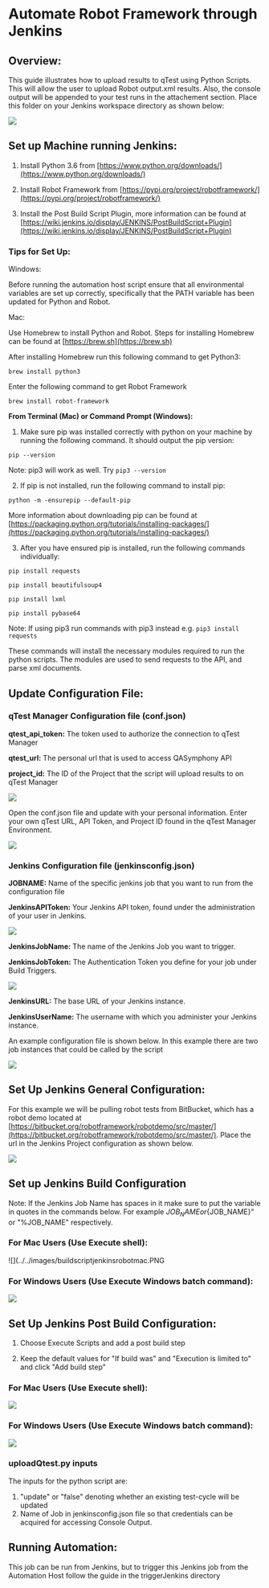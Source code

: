 # Automate Robot Framework through Jenkins

## Overview:

This guide illustrates how to upload results to qTest using Python Scripts. This will allow the user to upload Robot output.xml results. Also, the console output will be appended to your test runs in the attachement section. Place this folder on your Jenkins workspace directory as shown below:

![](../../images/jenkinsdirectory.PNG)

## Set up Machine running Jenkins:

1) Install Python 3.6 from [https://www.python.org/downloads/](https://www.python.org/downloads/)

2) Install Robot Framework from [https://pypi.org/project/robotframework/](https://pypi.org/project/robotframework/)

3) Install the Post Build Script Plugin, more information can be found at [https://wiki.jenkins.io/display/JENKINS/PostBuildScript+Plugin](https://wiki.jenkins.io/display/JENKINS/PostBuildScript+Plugin)

### Tips for Set Up:

Windows:

Before running the automation host script ensure that all environmental variables are set up correctly, specifically that the PATH variable has been updated for Python and Robot.

Mac:

Use Homebrew to install Python and Robot. Steps for installing Homebrew can be found at [https://brew.sh](https://brew.sh)

After installing Homebrew run this following command to get Python3:

`brew install python3`

Enter the following command to get Robot Framework

`brew install robot-framework`

**From Terminal (Mac) or Command Prompt (Windows):**

1. Make sure pip was installed correctly with python on your machine by running the following command. It should output the pip version:

 `pip --version`

 Note: pip3 will work as well. Try `pip3 --version`

2. If pip is not installed, run the following command to install pip:

 `python -m -ensurepip --default-pip`

More information about downloading pip can be found at [https://packaging.python.org/tutorials/installing-packages/](https://packaging.python.org/tutorials/installing-packages/)

3. After you have ensured pip is installed, run the following commands individually:

`pip install requests`

`pip install beautifulsoup4`

`pip install lxml`

`pip install pybase64`

Note: If using pip3 run commands with pip3 instead e.g. `pip3 install requests`

These commands will install the necessary modules required to run the python scripts. The modules are used to send requests to the API, and parse xml documents.

## Update Configuration File:

### qTest Manager Configuration file (conf.json)

**qtest\_api\_token:** The token used to authorize the connection to qTest Manager

**qtest\_url:** The personal url that is used to access QASymphony API

**project\_id:** The ID of the Project that the script will upload results to on qTest Manager

![](../../images/conf.png)

Open the conf.json file and update with your personal information. Enter your own qTest URL, API Token, and Project ID found in the qTest Manager Environment.

![](../../images/junitconf.png)

### Jenkins Configuration file (jenkinsconfig.json)

**JOBNAME:** Name of the specific jenkins job that you want to run from the configuration file

**JenkinsAPIToken:** Your Jenkins API token, found under the administration of your user in Jenkins.

![](../../images/jenkinsapitoken.png)

**JenkinsJobName:** The name of the Jenkins Job you want to trigger.

**JenkinsJobToken:** The Authentication Token you define for your job under Build Triggers.

![](../../images/jenkinsjobtoken.png)

**JenkinsURL:** The base URL of your Jenkins instance.

**JenkinsUserName:** The username with which you administer your Jenkins instance.

An example configuration file is shown below. In this example there are two job instances that could be called by the script

![](../../images/confjenkins.png)


## Set Up Jenkins General Configuration:

For this example we will be pulling robot tests from BitBucket, which has a robot demo located at [https://bitbucket.org/robotframework/robotdemo/src/master/](https://bitbucket.org/robotframework/robotdemo/src/master/). Place the url in the Jenkins Project configuration as shown below.

![](../../images/jenkinsrobotgithub.PNG)

## Set up Jenkins Build Configuration

Note: If the Jenkins Job Name has spaces in it make sure to put the variable in quotes in the commands below. For example ${JOB_NAME} or %JOB_NAME% will be "${JOB_NAME}" or "%JOB_NAME" respectively.

### For Mac Users (Use Execute shell):

 ![](../../images/buildscriptjenkinsrobotmac.PNG


### For Windows Users (Use Execute Windows batch command):

![](../../images/buildscriptjenkinsrobot.PNG)

## Set Up Jenkins Post Build Configuration:

1. Choose Execute Scripts and add a post build step

2. Keep the default values for "If build was" and "Execution is limited to" and click "Add build step"

### For Mac Users (Use Execute shell):

 ![](../../images/postbuildscriptjenkinsrobotmac.PNG)


### For Windows Users (Use Execute Windows batch command):

![](../../images/postbuildscriptjenkinsrobot.PNG)

### uploadQtest.py inputs

The inputs for the python script are:
1. "update" or "false" denoting whether an existing test-cycle will be updated
2. Name of Job in jenkinsconfig.json file so that credentials can be acquired for accessing Console Output.
 
## Running Automation:

This job can be run from Jenkins, but to trigger this Jenkins job from the Automation Host follow the guide in the triggerJenkins directory
